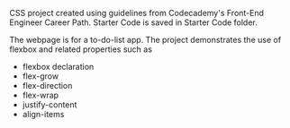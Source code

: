CSS project created using guidelines from Codecademy's Front-End Engineer Career Path. Starter Code is saved in Starter Code folder.

The webpage is for a to-do-list app. The project demonstrates the use of flexbox and related properties such as

- flexbox declaration
- flex-grow
- flex-direction
- flex-wrap
- justify-content
- align-items
